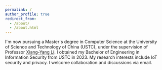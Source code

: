 ```yaml
---
permalink: /
author_profile: true
redirect_from: 
  - /about/
  - /about.html
---
```


I'm now pursuing a Master's degree in Computer Science at the University of Science and Technology of China (USTC), under the supervision of Professor [Xiang-Yang Li](http://staff.ustc.edu.cn/~xiangyangli/). 
I obtained my Bachelor of Engineering in Information Security from USTC in 2023. My research interests include IoT security and privacy. I welcome collaboration and discussions via email.
